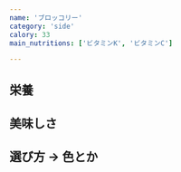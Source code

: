 ```yaml
---
name: 'ブロッコリー'
category: 'side'
calory: 33
main_nutritions: ['ビタミンK', 'ビタミンC']

---
```


## 栄養

## 美味しさ

## 選び方 -> 色とか
